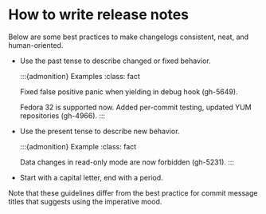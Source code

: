 # How to write release notes

Below are some best practices to make changelogs consistent, neat, and human-oriented.

- Use the past tense to describe changed or fixed behavior.

  :::{admonition} Examples
  :class: fact

  Fixed false positive panic when yielding in debug hook (gh-5649).

  Fedora 32 is supported now. Added per-commit testing, updated YUM repositories (gh-4966).
  :::

- Use the present tense to describe new behavior.

  :::{admonition} Example
  :class: fact

  Data changes in read-only mode are now forbidden (gh-5231).
  :::

- Start with a capital letter, end with a period.

Note that these guidelines differ from the best practice for commit message titles
that suggests using the imperative mood.
